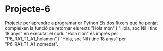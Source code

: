 # Projecte-6
Projecte per aprendre a programar en Python
Els dos fitxers que he penjat compleixen la funció de retornar els texts "Hola món" i "Hola, soc Nil i tinc 18 anys" en executar el codi. "Hola món"  és imprés per "P6_RA1_T1_A1_holamon" i "Hola, soc Nil i tinc 18 anys" per "P6_RA1_T1_A1_nomedat".
